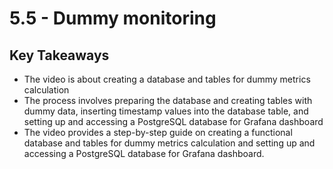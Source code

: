 # 5.5 - Dummy monitoring

## Key Takeaways

* The video is about creating a database and tables for dummy metrics calculation
* The process involves preparing the database and creating tables with dummy data, inserting timestamp values into the database table, and setting up and accessing a PostgreSQL database for Grafana dashboard
* The video provides a step-by-step guide on creating a functional database and tables for dummy metrics calculation and setting up and accessing a PostgreSQL database for Grafana dashboard.